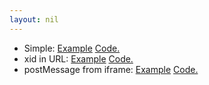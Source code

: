 ```yaml
---
layout: nil
---
```

- Simple: [Example](simple/) [Code.](https://github.com/pol-is/polis-examples/tree/master/docs/simple)
- xid in URL: [Example](xid-in-url/?xid=foobar) [Code.](https://github.com/pol-is/polis-examples/tree/master/docs/xid-in-url)
- postMessage from iframe: [Example](postmessage-from-iframe/) [Code.](https://github.com/pol-is/polis-examples/tree/master/docs/postmessage-from-iframe)
